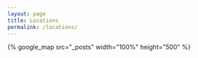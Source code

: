 ```yaml
---
layout: page
title: Locations
permalink: /locations/
---
```

{% google_map src="_posts" width="100%" height="500" %}
